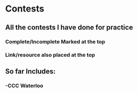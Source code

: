 # Contests

## All the contests I have done for practice
### Complete/Incomplete Marked at the top
### Link/resource also placed at the top

## So far Includes:

### -CCC Waterloo
